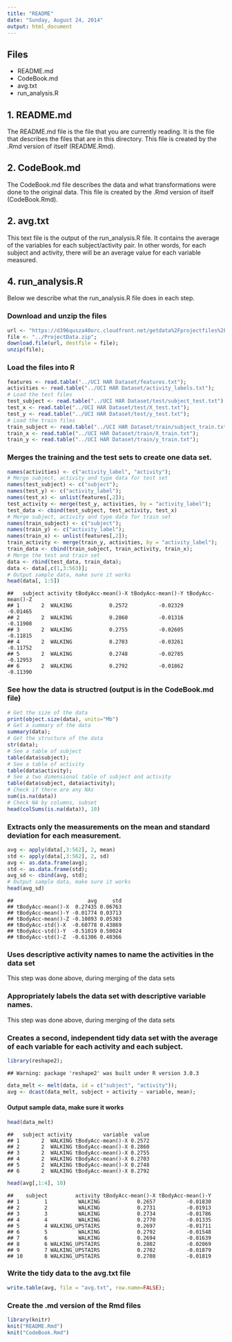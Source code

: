 ```yaml
---
title: "README"
date: "Sunday, August 24, 2014"
output: html_document
---
```


## Files

- README.md
- CodeBook.md
- avg.txt
- run_analysis.R


## 1. README.md

The README.md file is the file that you are currently reading. It is the file that describes the files that are in this directory. This file is created by the .Rmd version of itself (README.Rmd).

## 2. CodeBook.md

The CodeBook.md file describes the data and what transformations were done to the original data. This file is created by the .Rmd version of itself (CodeBook.Rmd).

## 2. avg.txt

This text file is the output of the run_analysis.R file. It contains the average of the variables for each subject/activity pair. In other words, for each subject and activity, there will be an average value for each variable measured. 

## 4. run_analysis.R

Below we describe what the run_analysis.R file does in each step.



### Download and unzip the files

```r
url <- "https://d396qusza40orc.cloudfront.net/getdata%2Fprojectfiles%2FUCI%20HAR%20Dataset.zip";
file <- "../ProjectData.zip";
download.file(url, destfile = file);
unzip(file);
```

### Load the files into R

```r
features <- read.table("../UCI HAR Dataset/features.txt");
activities <- read.table("../UCI HAR Dataset/activity_labels.txt");
# Load the test files
test_subject <- read.table("../UCI HAR Dataset/test/subject_test.txt");
test_x <- read.table("../UCI HAR Dataset/test/X_test.txt");
test_y <- read.table("../UCI HAR Dataset/test/y_test.txt");
# Load the train files
train_subject <- read.table("../UCI HAR Dataset/train/subject_train.txt");
train_x <- read.table("../UCI HAR Dataset/train/X_train.txt");
train_y <- read.table("../UCI HAR Dataset/train/y_train.txt");
```

### Merges the training and the test sets to create one data set.

```r
names(activities) <- c("activity_label", "activity");
# Merge subject, activity and type data for test set
names(test_subject) <- c("subject");
names(test_y) <- c("activity_label");
names(test_x) <- unlist(features[,2]);
test_activity <- merge(test_y, activities, by = "activity_label");
test_data <- cbind(test_subject, test_activity, test_x)
# Merge subject, activity and type data for train set
names(train_subject) <- c("subject");
names(train_y) <- c("activity_label");
names(train_x) <- unlist(features[,2]);
train_activity <- merge(train_y, activities, by = "activity_label");
train_data <- cbind(train_subject, train_activity, train_x);
# Merge the test and train set
data <- rbind(test_data, train_data);
data <- data[,c(1,3:563)];
# Output sample data, make sure it works
head(data[, 1:5])
```

```
##   subject activity tBodyAcc-mean()-X tBodyAcc-mean()-Y tBodyAcc-mean()-Z
## 1       2  WALKING            0.2572          -0.02329          -0.01465
## 2       2  WALKING            0.2860          -0.01316          -0.11908
## 3       2  WALKING            0.2755          -0.02605          -0.11815
## 4       2  WALKING            0.2703          -0.03261          -0.11752
## 5       2  WALKING            0.2748          -0.02785          -0.12953
## 6       2  WALKING            0.2792          -0.01862          -0.11390
```

### See how the data is structred (output is in the CodeBook.md file)

```r
# Get the size of the data
print(object.size(data), units="Mb")
# Get a summary of the data
summary(data);
# Get the structure of the data
str(data);
# See a table of subject
table(data$subject);
# See a table of activity
table(data$activity);
# See a two dimensional table of subject and activity
table(data$subject, data$activity);
# Check if there are any NAs
sum(is.na(data))
# Check NA by columns, subset
head(colSums(is.na(data)), 10)
```

### Extracts only the measurements on the mean and standard deviation for each measurement. 

```r
avg <- apply(data[,3:562], 2, mean)
std <- apply(data[,3:562], 2, sd)
avg <- as.data.frame(avg);
std <- as.data.frame(std);
avg_sd <- cbind(avg, std);
# Output sample data, make sure it works
head(avg_sd)
```

```
##                        avg     std
## tBodyAcc-mean()-X  0.27435 0.06763
## tBodyAcc-mean()-Y -0.01774 0.03713
## tBodyAcc-mean()-Z -0.10893 0.05303
## tBodyAcc-std()-X  -0.60778 0.43869
## tBodyAcc-std()-Y  -0.51019 0.50024
## tBodyAcc-std()-Z  -0.61306 0.40366
```

### Uses descriptive activity names to name the activities in the data set
This step was done above, during merging of the data sets

### Appropriately labels the data set with descriptive variable names. 
This step was done above, during merging of the data sets

### Creates a second, independent tidy data set with the average of each variable for each activity and each subject. 

```r
library(reshape2);
```

```
## Warning: package 'reshape2' was built under R version 3.0.3
```

```r
data_melt <- melt(data, id = c("subject", "activity"));
avg <- dcast(data_melt, subject + activity ~ variable, mean);
```
#### Output sample data, make sure it works

```r
head(data_melt)
```

```
##   subject activity          variable  value
## 1       2  WALKING tBodyAcc-mean()-X 0.2572
## 2       2  WALKING tBodyAcc-mean()-X 0.2860
## 3       2  WALKING tBodyAcc-mean()-X 0.2755
## 4       2  WALKING tBodyAcc-mean()-X 0.2703
## 5       2  WALKING tBodyAcc-mean()-X 0.2748
## 6       2  WALKING tBodyAcc-mean()-X 0.2792
```

```r
head(avg[,1:4], 10)
```

```
##    subject         activity tBodyAcc-mean()-X tBodyAcc-mean()-Y
## 1        1          WALKING            0.2657          -0.01830
## 2        2          WALKING            0.2731          -0.01913
## 3        3          WALKING            0.2734          -0.01786
## 4        4          WALKING            0.2770          -0.01335
## 5        4 WALKING_UPSTAIRS            0.2697          -0.01711
## 6        5          WALKING            0.2792          -0.01548
## 7        6          WALKING            0.2694          -0.01639
## 8        6 WALKING_UPSTAIRS            0.2802          -0.02069
## 9        7 WALKING_UPSTAIRS            0.2702          -0.01879
## 10       8 WALKING_UPSTAIRS            0.2708          -0.01819
```


### Write the tidy data to the avg.txt file

```r
write.table(avg, file = "avg.txt", row.name=FALSE);
```

### Create the .md version of the Rmd files

```r
library(knitr)
knit("README.Rmd")
knit("CodeBook.Rmd")
```
